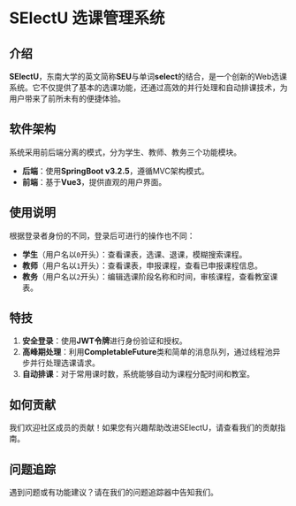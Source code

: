 # SElectU 选课管理系统

## 介绍

**SElectU**，东南大学的英文简称**SEU**与单词**select**的结合，是一个创新的Web选课系统。它不仅提供了基本的选课功能，还通过高效的并行处理和自动排课技术，为用户带来了前所未有的便捷体验。

## 软件架构

系统采用前后端分离的模式，分为学生、教师、教务三个功能模块。

- **后端**：使用**SpringBoot v3.2.5**，遵循MVC架构模式。
- **前端**：基于**Vue3**，提供直观的用户界面。

## 使用说明

根据登录者身份的不同，登录后可进行的操作也不同：

- **学生**（用户名以`0`开头）：查看课表，选课、退课，模糊搜索课程。
- **教师**（用户名以`1`开头）：查看课表，申报课程，查看已申报课程信息。
- **教务**（用户名以`2`开头）：编辑选课阶段名称和时间，审核课程，查看教室课表。

## 特技

1. **安全登录**：使用**JWT令牌**进行身份验证和授权。
2. **高峰期处理**：利用**CompletableFuture**类和简单的消息队列，通过线程池异步并行处理选课请求。
3. **自动排课**：对于常用课时数，系统能够自动为课程分配时间和教室。

## 如何贡献

我们欢迎社区成员的贡献！如果您有兴趣帮助改进SElectU，请查看我们的贡献指南。

## 问题追踪

遇到问题或有功能建议？请在我们的问题追踪器中告知我们。

